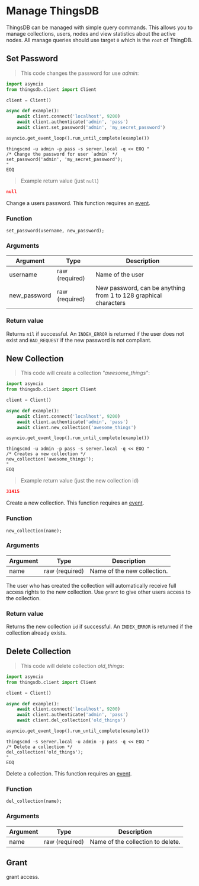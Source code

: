 # Manage ThingsDB
ThingsDB can be managed with simple query commands. This allows you to manage
collections, users, nodes and view statistics about the active nodes.
All manage queries should use target `0` which is the `root` of ThingDB.


## Set Password

> This code changes the password for use *admin*:

```python
import asyncio
from thingsdb.client import Client

client = Client()

async def example():
    await client.connect('localhost', 9200)
    await client.authenticate('admin', 'pass')
    await client.set_password('admin', 'my_secret_password')

asyncio.get_event_loop().run_until_complete(example())
```

```shell
thingscmd -u admin -p pass -s server.local -q << EOQ "
/* Change the password for user `admin` */
set_password('admin', 'my_secret_password');
"
EOQ
```

> Example return value (just `null`)

```json
null
```

Change a users password.
This function requires an [event](#events).

### Function
`set_password(username, new_password);`

### Arguments
Argument | Type | Description
--------- | ----------- | -----------
username | raw (required) | Name of the user
new_password | raw (required) | New password, can be anything from 1 to 128 graphical characters

### Return value
Returns `nil` if successful. An `INDEX_ERROR` is returned
if the user does not exist and `BAD_REQUEST` if the new password is not compliant.

## New Collection

> This code will create a collection *"awesome_things"*:

```python
import asyncio
from thingsdb.client import Client

client = Client()

async def example():
    await client.connect('localhost', 9200)
    await client.authenticate('admin', 'pass')
    await client.new_collection('awesome_things')

asyncio.get_event_loop().run_until_complete(example())
```

```shell
thingscmd -u admin -p pass -s server.local -q << EOQ "
/* Creates a new collection */
new_collection('awesome_things');
"
EOQ
```

> Example return value (just the new collection id)

```json
31415
```

Create a new collection.
This function requires an [event](#events).

### Function
`new_collection(name);`

### Arguments
Argument | Type | Description
--------- | ----------- | -----------
name | raw (required) | Name of the new collection.

<aside class="notice">
The user who has created the collection will automatically receive full
access rights to the new collection.
Use <code>grant</code> to give other users access to the collection.
</aside>

### Return value
Returns the new collection `id` if successful. An `INDEX_ERROR` is returned
if the collection already exists.

## Delete Collection

> This code will delete collection *old_things*:

```python
import asyncio
from thingsdb.client import Client

client = Client()

async def example():
    await client.connect('localhost', 9200)
    await client.authenticate('admin', 'pass')
    await client.del_collection('old_things')

asyncio.get_event_loop().run_until_complete(example())
```

```shell
thingscmd -s server.local -u admin -p pass -q << EOQ "
/* Delete a collection */
del_collection('old_things');
"
EOQ
```

Delete a collection.
This function requires an [event](#events).

### Function
`del_collection(name);`

### Arguments
Argument | Type | Description
--------- | ----------- | -----------
name | raw (required) | Name of the collection to delete.

## Grant

grant access.